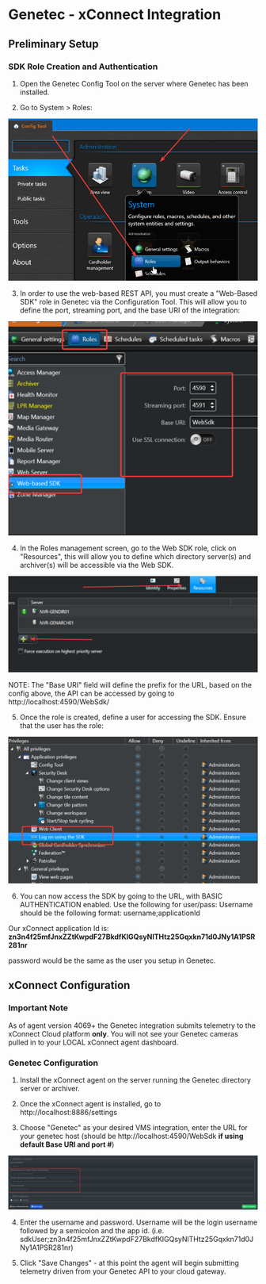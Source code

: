 # Genetec - xConnect Integration
## Preliminary Setup
### SDK Role Creation and Authentication
1. Open the Genetec Config Tool on the server where Genetec has been installed. 

2. Go to System > Roles:

![image.png](images/genetec03.png)

3. In order to use the web-based REST API, you must create a "Web-Based SDK" role in Genetec via the Configuration Tool. This will allow you to define the port, streaming port, and the base URI of the integration: 

![image.png](images/genetec04.png)

4. In the Roles management screen, go to the Web SDK role, click on "Resources", this will allow you to define which directory server(s) and archiver(s) will be accessible via the Web SDK.

![image.png](images/genetec01.png)

NOTE: The "Base URI" field will define the prefix for the URL, based on the config above, the API can be accessed by going to http://localhost:4590/WebSdk/<endpoint>

5. Once the role is created, define a user for accessing the SDK. Ensure that the user has the role: 

![image.png](images/genetec05.png)

6. You can now access the SDK by going to the URL, with BASIC AUTHENTICATION enabled. Use the following for user/pass:
Username should be the following format:
username;applicationId

Our xConnect application Id is: **zn3n4f25mfJnxZZtKwpdF27BkdfKlGQsyNlTHtz25Gqxkn71d0JNy1A1PSR281nr**

password would be the same as the user you setup in Genetec.

## xConnect Configuration
### Important Note
As of agent version 4069+ the Genetec integration submits telemetry to the xConnect Cloud platform **only**. You will not see your Genetec cameras pulled in to your LOCAL xConnect agent dashboard.

### Genetec Configuration
1. Install the xConnect agent on the server running the Genetec directory server or archiver.

2. Once the xConnect agent is installed, go to http://localhost:8886/settings

3. Choose "Genetec" as your desired VMS integration, enter the URL for your genetec host (should be http://localhost:4590/WebSdk **if using default Base URI and port #**)

![image.png](images/genetec02.png)

4. Enter the username and password. Username will be the login username followed by a semicolon and the app id. (i.e. sdkUser;zn3n4f25mfJnxZZtKwpdF27BkdfKlGQsyNlTHtz25Gqxkn71d0JNy1A1PSR281nr)

5. Click "Save Changes" - at this point the agent will begin submitting telemetry driven from your Genetec API to your cloud gateway.